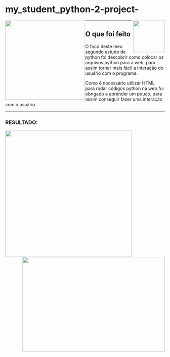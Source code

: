 # my_student_python-2-project-
<img src="https://user-images.githubusercontent.com/98466182/152570512-27f0bedb-a33b-4d89-b6a7-4b45f897780d.png" align="left" align="top" width="250" />
<img src="https://upload.wikimedia.org/wikipedia/commons/thumb/6/61/HTML5_logo_and_wordmark.svg/200px-HTML5_logo_and_wordmark.svg.png" align="right" width="100" />
<hr />

## O que foi feito 

<p>O foco deste meu segundo estudo de python foi descobrir como colocar os arquivos python para a web, para assim tornar mais fácil a interação do usuário com o programa.</p>
<p>Como é necessário utilizar HTML para rodar códigos python na web fui obrigado a aprender um pouco, para assim conseguir fazer uma interação com o usuário.</p>
<hr />

### RESULTADO:
<img src="https://user-images.githubusercontent.com/98466182/152585640-d4f3ea22-46f7-404a-9d64-b19d0eb2c9b6.PNG" align="left" align="top" width="400" />
<img src="https://user-images.githubusercontent.com/98466182/152586266-9fe3595a-fe63-4453-b6e9-b8714beab7ad.PNG" align="right" align="top" width="450" height="300" />

